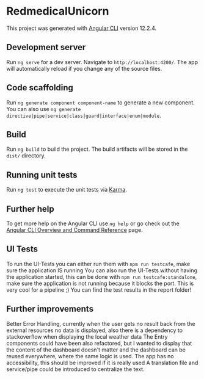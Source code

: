 # RedmedicalUnicorn

This project was generated with [Angular CLI](https://github.com/angular/angular-cli) version 12.2.4.

## Development server

Run `ng serve` for a dev server. Navigate to `http://localhost:4200/`. The app will automatically reload if you change any of the source files.

## Code scaffolding

Run `ng generate component component-name` to generate a new component. You can also use `ng generate directive|pipe|service|class|guard|interface|enum|module`.

## Build

Run `ng build` to build the project. The build artifacts will be stored in the `dist/` directory.

## Running unit tests

Run `ng test` to execute the unit tests via [Karma](https://karma-runner.github.io).

## Further help

To get more help on the Angular CLI use `ng help` or go check out the [Angular CLI Overview and Command Reference](https://angular.io/cli) page.

## UI Tests

To run the UI-Tests you can either run them with `npm run testcafe`, make sure the application IS running
You can also run the UI-Tests without having the application started, this can be done with `npm run testcafe:standalone`, make sure the application is not running because it blocks the port.
This is very cool for a pipeline ;)
You can find the test results in the report folder!

## Further improvements
Better Error Handling, currently when the user gets no result back from the external resources no data is displayed, also there is a dependency to stackoverflow when displaying the local weather data
The Entry components could have been also refactored, but I wanted to display that the content of the dashboard doesn't matter and the dashboard can be reused everywhere, where the same logic is used.
The app has no accessibility, this should be improved if it is really used
A translation file and service/pipe could be introduced to centralize the text. 
